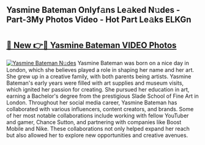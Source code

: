## Yasmine Bateman Onlyf𝚊ns Le𝚊ked N𝚞des - Part-3My Photos Video - Hot Part Le𝚊ks ELKGn

# <h2><a href="http://ab99526.deff.icu/?id=Yasmine+Bateman">🔗 New 👉🔴 Yasmine Bateman VIDEO Photos</a></h2>

[![Yasmine Bateman N𝚞des](https://i.imgur.com/rIISA9y.gif)](http://ab99526.deff.icu/?id=Yasmine+Bateman)
Yasmine Bateman was born on a nice day in London, which she believes played a role in shaping her name and her art. She grew up in a creative family, with both parents being artists. Yasmine Bateman's early years were filled with art supplies and museum visits, which ignited her passion for creating. She pursued her education in art, earning a Bachelor's degree from the prestigious Slade School of Fine Art in London. Throughout her social media career, Yasmine Bateman has collaborated with various influencers, content creators, and brands. Some of her most notable collaborations include working with fellow YouTuber and gamer, Chance Sutton, and partnering with companies like Boost Mobile and Nike. These collaborations not only helped expand her reach but also allowed her to explore new opportunities and creative avenues.
